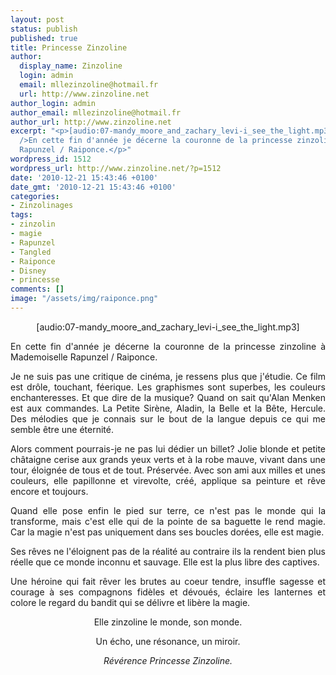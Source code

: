 ```yaml
---
layout: post
status: publish
published: true
title: Princesse Zinzoline
author:
  display_name: Zinzoline
  login: admin
  email: mllezinzoline@hotmail.fr
  url: http://www.zinzoline.net
author_login: admin
author_email: mllezinzoline@hotmail.fr
author_url: http://www.zinzoline.net
excerpt: "<p>[audio:07-mandy_moore_and_zachary_levi-i_see_the_light.mp3]<br><br><br
  />En cette fin d'année je décerne la couronne de la princesse zinzoline à Mademoiselle
  Rapunzel / Raiponce.</p>"
wordpress_id: 1512
wordpress_url: http://www.zinzoline.net/?p=1512
date: '2010-12-21 15:43:46 +0100'
date_gmt: '2010-12-21 15:43:46 +0100'
categories:
- Zinzolinages
tags:
- zinzolin
- magie
- Rapunzel
- Tangled
- Raiponce
- Disney
- princesse
comments: []
image: "/assets/img/raiponce.png"
---
```

<div style="text-align: center;">
</div>
<p style="text-align: justify;">
<div style="text-align: center;">
<p style="text-align: center;">[audio:07-mandy_moore_and_zachary_levi-i_see_the_light.mp3]</p>
</div>
<p style="text-align: justify;">En cette fin d'année je décerne la couronne de la princesse zinzoline à Mademoiselle Rapunzel / Raiponce.<a id="more"></a><a id="more-1512"></a></p>
<p style="text-align: justify;">Je ne suis pas une critique de cinéma, je ressens plus que j'étudie. Ce film est drôle, touchant, féerique. Les graphismes sont superbes, les couleurs enchanteresses. Et que dire de la musique? Quand on sait qu'Alan Menken est aux commandes. La Petite Sirène, Aladin, la Belle et la Bête, Hercule. Des mélodies que je connais sur le bout de la langue depuis ce qui me semble être une éternité.</p>
<p style="text-align: justify;">Alors comment pourrais-je ne pas lui dédier un billet? Jolie blonde et petite châtaigne cerise aux grands yeux verts et à la robe mauve, vivant dans une tour, éloignée de tous et de tout. Préservée. Avec son ami aux milles et unes couleurs, elle papillonne et virevolte, créé, applique sa peinture et rêve encore et toujours.</p>
<p style="text-align: justify;">Quand elle pose enfin le pied sur terre, ce n'est pas le monde qui la transforme, mais c'est elle qui de la pointe de sa baguette le rend magie. Car la magie n'est pas uniquement dans ses boucles dorées, elle est magie.</p>
<p style="text-align: justify;">Ses rêves ne l'éloignent pas de la réalité au contraire ils la rendent bien plus réelle que ce monde inconnu et sauvage. Elle est la plus libre des captives.</p>
<p style="text-align: justify;">Une héroine qui fait rêver les brutes au coeur tendre, insuffle sagesse et courage à ses compagnons fidèles et dévoués, éclaire les lanternes et colore le regard du bandit qui se délivre et libère la magie.</p>
<p style="text-align: center;">Elle zinzoline le monde, son monde.</p>
<p style="text-align: center;">Un écho, une résonance, un miroir.</p>
<p style="text-align: center;"><em>Révérence Princesse Zinzoline.</em></p>
<p style="text-align: center;">
